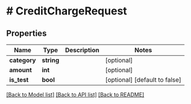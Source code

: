 # # CreditChargeRequest

## Properties

Name | Type | Description | Notes
------------ | ------------- | ------------- | -------------
**category** | **string** |  | [optional] 
**amount** | **int** |  | [optional] 
**is_test** | **bool** |  | [optional] [default to false]

[[Back to Model list]](../../README.md#documentation-for-models) [[Back to API list]](../../README.md#documentation-for-api-endpoints) [[Back to README]](../../README.md)


